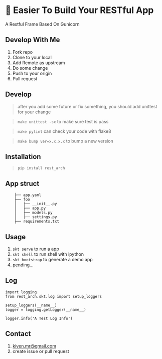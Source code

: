 # :punch: Easier To Build Your RESTful App
A Restful Frame Based On Gunicorn

## Develop With Me
1. Fork repo
2. Clone to your local
3. Add Remote as upstream
4. Do some change
5. Push to your origin
6. Pull request

## Develop
> after you add some future or fix something, you should add unittest for your change

> `make unittest -sx` to make sure test is pass

> `make pylint` can check your code with flake8

> `make bump ver=x.x.x.x` to bump a new version

## Installation
> `pip install rest_arch`

## App struct

        ├── app.yaml
        ├── foo
        │   ├── __init__.py
        │   ├── app.py
        │   ├── models.py
        │   ├── settings.py
        ├── requirements.txt

## Usage
1. `skt serve` to run a app
2. `skt shell` to run shell with ipython
3. `skt bootstrap` to generate a demo app
4. pending...

## Log

    import logging
    from rest_arch.skt.log import setup_loggers

    setup_loggers(__name__)
    logger = logging.getLogger(__name__)

    logger.info('A Test Log Info')

## Contact
1. kiven.mr@gmail.com
2. create issue or pull request
